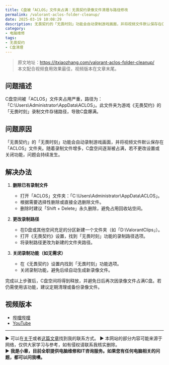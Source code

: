 ```yaml
---
title: C盘被「ACLOS」文件夹占满：无畏契约录像文件清理与路径修改
permalink: /valorant-aclos-folder-cleanup/
date: 2025-03-19 10:08:29
description: 无畏契约的「无畏时刻」功能会自动录制游戏画面，并将视频文件默认保存在C盘的「ACLOS」文件夹，可能导致C盘空间被迅速占满。通过删除旧录像、修改录制路径或关闭录制功能，可以有效解决这一问题。
category:
- 电脑维修
tags:
- 无畏契约
- C盘清理
---
```


> 原文地址：<https://itxiaozhang.com/valorant-aclos-folder-cleanup/>  
> 本文配合视频食用效果最佳，视频版本在文章末尾。   


## 问题描述

C盘空间被「ACLOS」文件夹占用严重，路径为：「C:\Users\Administrator\AppData\ACLOS」。此文件夹为游戏《无畏契约》的「无畏时刻」录制文件存储路径，导致C盘爆满。

## 问题原因

「无畏契约」的「无畏时刻」功能会自动录制游戏画面，并将视频文件默认保存在「ACLOS」文件夹。随着录制文件增多，C盘空间逐渐被占满，若不更改设置或关闭功能，问题会持续发生。

## 解决办法

1. **删除已有录制文件**  
   - 打开「ACLOS」文件夹：「C:\Users\Administrator\AppData\ACLOS」。  
   - 根据需要选择性删除或直接全选删除文件。  
   - 删除时建议「Shift + Delete」永久删除，避免占用回收站空间。  

2. **更改录制路径**  
   - 在D盘或其他空间充足的分区新建一个文件夹（如「D:\ValorantClips」）。  
   - 打开《无畏契约》设置，找到「无畏时刻」功能的录制路径选项。  
   - 将录制路径更改为新建的文件夹路径。  

3. **关闭录制功能（如无需求）**  
   - 在《无畏契约》设置内找到「无畏时刻」功能选项。  
   - 关闭录制功能，避免后续自动生成新录像文件。  

完成以上步骤后，C盘空间将得到释放，并避免日后再次因录像文件占满C盘。若仍需使用该功能，建议定期清理或备份录像文件。  



## 视频版本

- [哔哩哔哩](https://space.bilibili.com/3546607630944387)
- [YouTube](https://www.youtube.com/@itxiaozhang)

---
▶ 可以在[关于](https://itxiaozhang.com/about/)或者[这篇文章](https://itxiaozhang.com/about-computer-repair-services-with-me/)找到我的联系方式。
▶ 本网站的部分内容可能来源于网络，仅供大家学习与参考，如有侵权请联系我核实删除。  
▶ **我是小章，目前全职提供电脑维修和IT咨询服务。如果您有任何电脑相关的问题，都可以问我噢。**  
